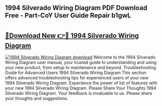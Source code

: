 ## 1994 Silverado Wiring Diagram PDF Download Free - Part-CoY User Guide Repair b1gwL

# <h2><a href="http://dfjo2j.blite.top/?on=1994+Silverado+Wiring+Diagram">🔗Download New 👉🔴 1994 Silverado Wiring Diagram</a></h2>

[![1994 Silverado Wiring Diagram download](https://i.imgur.com/lujVjoI.png)](http://dfjo2j.blite.top/?on=1994+Silverado+Wiring+Diagram)
Welcome to the 1994 Silverado Wiring Diagram user manual, your trusted guide to understanding and using your new product, from setup to maintenance and beyond. Troubleshooting Guide for Advanced Users 1994 Silverado Wiring Diagram This section offers advanced troubleshooting tips for experienced users of your new 1994 Silverado Wiring Diagram. Experience the power of list of features with your new 1994 Silverado Wiring Diagram. Please Share Your Thoughts 1994 Silverado Wiring Diagram. Your feedback is invaluable to us. Please share your thoughts and suggestions.
